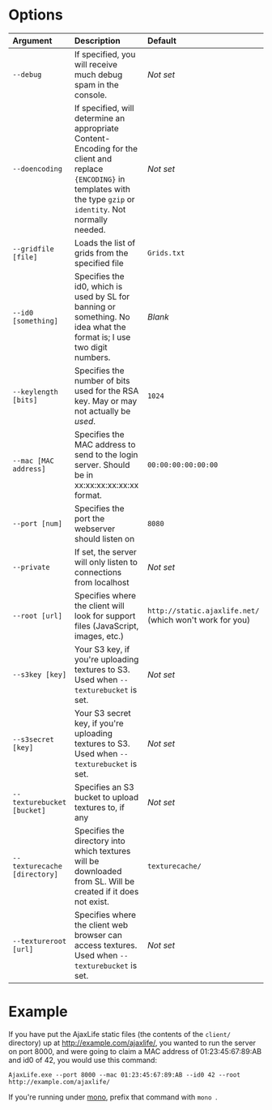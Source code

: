 # Options #
| **Argument** | **Description** | **Default** |
|:-------------|:----------------|:------------|
| `--debug`    | If specified, you will receive much debug spam in the console. | _Not set_   |
| `--doencoding` | If specified, will determine an appropriate Content-Encoding for the client and replace `{ENCODING}` in templates with the type `gzip` or `identity`. Not normally needed. | _Not set_   |
| `--gridfile [file]` | Loads the list of grids from the specified file | `Grids.txt` |
| `--id0 [something]` | Specifies the id0, which is used by SL for banning or something. No idea what the format is; I use two digit numbers. | _Blank_     |
| `--keylength [bits]` | Specifies the number of bits used for the RSA key. May or may not actually be _used_. | `1024`      |
| `--mac [MAC address]` | Specifies the MAC address to send to the login server. Should be in xx:xx:xx:xx:xx:xx format. | `00:00:00:00:00:00` |
| `--port [num]` | Specifies the port the webserver should listen on | `8080`      |
| `--private`  | If set, the server will only listen to connections from localhost | _Not set_   |
| `--root [url]` | Specifies where the client will look for support files (JavaScript, images, etc.) | `http://static.ajaxlife.net/` (which won't work for you) |
| `--s3key [key]` | Your S3 key, if you're uploading textures to S3. Used when `--texturebucket` is set. | _Not set_   |
| `--s3secret [key]` | Your S3 secret key, if you're uploading textures to S3. Used when `--texturebucket` is set. | _Not set_   |
| `--texturebucket [bucket]` | Specifies an S3 bucket to upload textures to, if any | _Not set_   |
| `--texturecache [directory]` | Specifies the directory into which textures will be downloaded from SL. Will be created if it does not exist. | `texturecache/` |
| `--textureroot [url]` | Specifies where the client web browser can access textures. Used when `--texturebucket` is set. | _Not set_   |

# Example #
If you have put the AjaxLife static files (the contents of the `client/` directory) up at http://example.com/ajaxlife/,
you wanted to run the server on port 8000, and were going to claim a MAC address of 01:23:45:67:89:AB and id0 of 42, you
would use this command:
```
AjaxLife.exe --port 8000 --mac 01:23:45:67:89:AB --id0 42 --root http://example.com/ajaxlife/
```

If you're running under [mono](http://www.mono-project.com/Main_Page), prefix that command with `mono `.